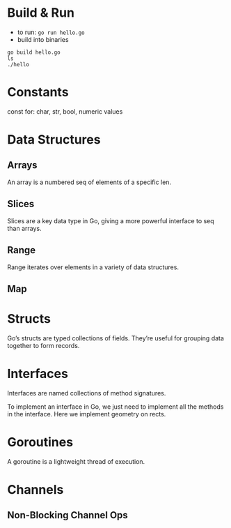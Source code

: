 # Build & Run

* to run: `go run hello.go`
* build into binaries

```shell script
go build hello.go
ls
./hello
```

# Constants

const for: char, str, bool, numeric values

# Data Structures

## Arrays

An array is a numbered seq of elements of a specific len.

## Slices

Slices are a key data type in Go, giving a more powerful interface to seq than arrays. 

## Range

Range iterates over elements in a variety of data structures.

## Map

# Structs

Go’s structs are typed collections of fields. They’re useful for grouping data together to form records.

# Interfaces

Interfaces are named collections of method signatures.

To implement an interface in Go, we just need to implement all the methods in the interface. Here we implement geometry on rects.

# Goroutines

A goroutine is a lightweight thread of execution.

# Channels

## Non-Blocking Channel Ops


